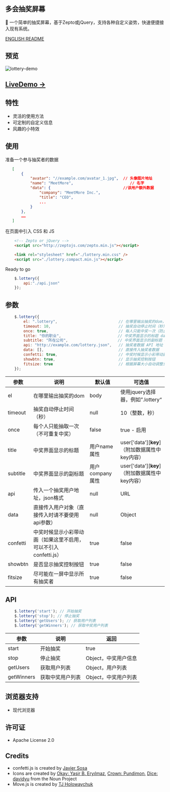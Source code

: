 ## 多会抽奖屏幕

🎲 一个简单的抽奖屏幕，基于Zepto或jQuery，支持各种自定义姿势，快速便捷接入现有系统。

[ENGLISH README](https://github.com/meetmore/lotteryScreen/blob/master/README.EN.md)  

## 预览
![lottery-demo](https://user-images.githubusercontent.com/978810/31385319-78291854-ad88-11e7-895e-2b54a3819a6b.gif)

## [LiveDemo ->](https://meetmore.github.io/lotteryScreen/)
   
## 特性
 - 灵活的使用方法
 - 可定制的自定义信息
 - 风趣的小特效
   
## 使用

准备一个参与抽奖者的数据

 ```json
    [
        {
            "avatar": "//example.com/avatar_1.jpg",  // 头像图片地址
            "name": "MeetMore",                         // 名字
            "data": {                                //该用户额外数据
                "company": "MeetMore Inc.",
                "title": "CEO",
                ...
            }
        },
        ……
    ]
```

在页面中引入 CSS 和 JS

```html
    <!-- Zepto or jQuery -->
    <script src="http://zeptojs.com/zepto.min.js"></script>

    <link rel="stylesheet" href="./lottery.min.css" />
    <script src="./lottery.compact.min.js"></script>
```

Ready to go

```js
    $.lottery({ 
        api:"./api.json" 
    });
```
  
## 参数

```js
    $.lottery({ 
        el: ".lottery",                           // 在哪里输出抽奖的dom，使用jquery选择器
        timeout: 10,                              // 抽奖自动停止时间（秒）
        once: true,                               // 每人只能中奖一次（防止重复中奖）
        title: "你的职业",                         // 中奖界面显示的标题 data[key]
        subtitle: "所在公司",                      // 中奖界面显示的副标题 data[key]
        api: "http://example.com/lottery.json",   // 抽奖者数据 API 地址（非必填，若填写则 data 参数将被忽略）
        data: [],                                 // 直接传入抽奖者数据
        confetti: true,                           // 中奖时候显示小彩带动画
        showbtn: true,                            // 显示抽奖控制按钮
        fitsize: true                             // 根据屏幕大小自动调整头像大小
    });
```

 参数 | 说明 | 默认值 | 可选值
----|------|----|----
el | 在哪里输出抽奖的dom  | body | 使用jquery选择器，例如”.lottery“
timeout | 抽奖自动停止时间（秒）  | null | 10（整数，秒）
once | 每个人只能抽取一次（不可重复中奖）  | false | true - 启用
title | 中奖界面显示的标题  | 用户name属性 | user['data'][**key**]（附加数据属性中key内容）
subtitle | 中奖界面显示的副标题  | 用户company属性 | user['data'][**key**]（附加数据属性中key内容）
api | 传入一个抽奖用户地址，json格式  | null | URL
data | 直接传入用户对象（直接传入时请不要使用api参数）  | null | Object
confetti | 中奖时候显示小彩带动画（如果这里不启用，可以不引入confetti.js）  | true | false
showbtn | 是否显示抽奖控制按钮  | true | false
fitsize | 尽可能在一屏中显示所有抽奖者  | true | false
  
## API

```js
    $.lottery('start'); // 开始抽奖
    $.lottery('stop'); // 停止抽奖
    $.lottery('getUsers'); // 获取用户列表
    $.lottery('getWinners'); // 获取中奖用户列表
```

 参数 | 说明 | 返回
----|------|----
start | 开始抽奖 | true
stop | 停止抽奖 | Object，中奖用户信息
getUsers | 获取用户列表 | Object，用户列表
getWinners | 获取中奖用户列表 | Object，中奖用户列表

## 浏览器支持

- 现代浏览器
   
## 许可证

- Apache License 2.0

## Credits

- confetti.js is created by [Javier Sosa](http://jsfiddle.net/Javalsu/vxP5q/743/)
- Icons are created by [Okay: Yasir B. Eryılmaz](https://thenounproject.com/term/okay/114615/), [Crown: Pundimon](https://thenounproject.com/term/crown/1028402), [Dice: davidyu](https://thenounproject.com/term/dice-point-4/1250653/) from the Noun Project
- Move.js is created by [TJ Holowaychuk](https://visionmedia.github.io/move.js/)